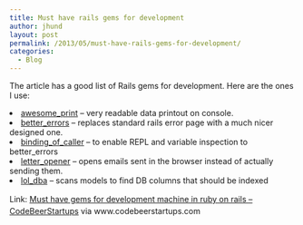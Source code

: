```yaml
---
title: Must have rails gems for development
author: jhund
layout: post
permalink: /2013/05/must-have-rails-gems-for-development/
categories:
  - Blog
---
```

<p class="iii-article-excerpt">
  The article has a good list of Rails gems for development. Here are the ones I use:
</p>

<li class="iii-article-excerpt">
  <a href="https://github.com/michaeldv/awesome_print">awesome_print</a> &#8211; very readable data printout on console.
</li>
<li class="iii-article-excerpt">
  <a href="https://github.com/charliesome/better_errors">better_errors</a> &#8211; replaces standard rails error page with a much nicer designed one.
</li>
<li class="iii-article-excerpt">
  <a href="https://github.com/banister/binding_of_caller">binding_of_caller</a> &#8211; to enable REPL and variable inspection to better_errors
</li>
<li class="iii-article-excerpt">
  <a href="https://github.com/ryanb/letter_opener">letter_opener</a> &#8211; opens emails sent in the browser instead of actually sending them.
</li>
<li class="iii-article-excerpt">
  <a href="https://github.com/plentz/lol_dba">lol_dba</a> &#8211; scans models to find DB columns that should be indexed
</li>

<p class="iii-article-excerpt">
  <span style="line-height: 1.5em;">Link: </span><a style="line-height: 1.5em;" href="http://www.codebeerstartups.com/2013/04/must-have-gems-for-development-machine-in-ruby-on-rails/">Must have gems for development machine in ruby on rails &#8211; CodeBeerStartups</a><span style="line-height: 1.5em;"> via www.codebeerstartups.com</span>
</p>